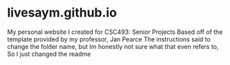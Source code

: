 # livesaym.github.io
My personal website I created for CSC493: Senior Projects
Based off of the template provided by my professor, Jan Pearce
The instructions said to change the folder name, but Im honestly not sure what that even refers to,
So I just changed the readme
